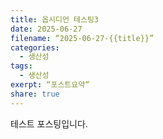 ```yaml
---
title: 옵시디언 테스팅3
date: 2025-06-27
filename: “2025-06-27-{{title}}”
categories:
  - 생산성
tags:
  - 생산성
exerpt: “포스트요약“
share: true
---
```


테스트 포스팅입니다.

